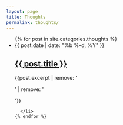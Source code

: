 ```yaml
---
layout: page
title: Thoughts
permalink: thoughts/
---
```


<div class="home">

<ul class="post-list">
    {% for post in site.categories.thoughts %}
      <li>
        <span class="post-meta">{{ post.date | date: "%b %-d, %Y" }}</span> 
        <h2>
          <a class="post-link" href="{{ post.url | prepend: site.baseurl }}">{{ post.title }}</a>
        </h2>
        <p>{{post.excerpt | remove: '<p>' | remove: '</p>'}}</p>
        
      </li>
    {% endfor %}
  </ul>

</div>
